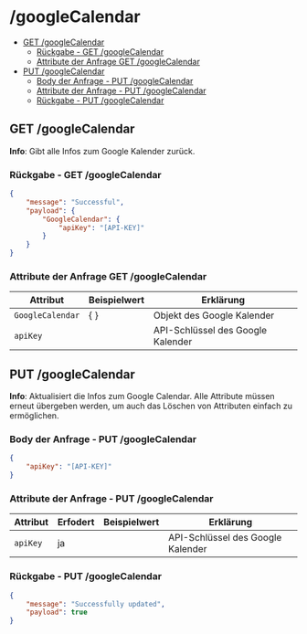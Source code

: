 # /googleCalendar <!-- omit in toc -->

- [GET /googleCalendar](#get-googlecalendar)
  - [Rückgabe - GET /googleCalendar](#rückgabe---get-googlecalendar)
  - [Attribute der Anfrage GET /googleCalendar](#attribute-der-anfrage-get-googlecalendar)
- [PUT /googleCalendar](#put-googlecalendar)
  - [Body der Anfrage - PUT /googleCalendar](#body-der-anfrage---put-googlecalendar)
  - [Attribute der Anfrage - PUT /googleCalendar](#attribute-der-anfrage---put-googlecalendar)
  - [Rückgabe - PUT /googleCalendar](#rückgabe---put-googlecalendar)

## GET /googleCalendar

**Info**: Gibt alle Infos zum Google Kalender zurück.

### Rückgabe - GET /googleCalendar

```json
{
    "message": "Successful",
    "payload": {
        "GoogleCalendar": {
            "apiKey": "[API-KEY]"
        }
    }
}
```

### Attribute der Anfrage GET /googleCalendar

| Attribut         | Beispielwert | Erklärung                         |
| ---------------- | ------------ | --------------------------------- |
| `GoogleCalendar` | { }          | Objekt des Google Kalender        |
| `apiKey`         |              | API-Schlüssel des Google Kalender |

## PUT /googleCalendar

**Info**: Aktualisiert die Infos zum Google Calendar.
Alle Attribute müssen erneut übergeben werden, um auch das Löschen von Attributen einfach zu ermöglichen.

### Body der Anfrage - PUT /googleCalendar

```json
{
    "apiKey": "[API-KEY]"
}
```

### Attribute der Anfrage - PUT /googleCalendar

| Attribut | Erfodert | Beispielwert | Erklärung                         |
| -------- | -------- | ------------ | --------------------------------- |
| `apiKey` | ja       |              | API-Schlüssel des Google Kalender |

### Rückgabe - PUT /googleCalendar

```json
{
    "message": "Successfully updated",
    "payload": true
}
```
